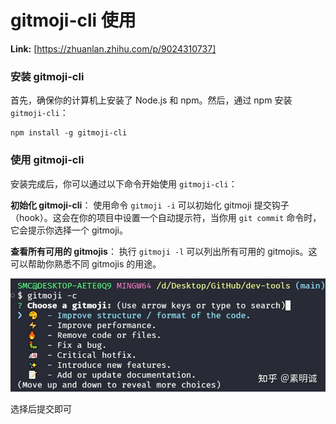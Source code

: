 # gitmoji-cli 使用



 **Link:** [https://zhuanlan.zhihu.com/p/9024310737]

### 安装 gitmoji-cli  

首先，确保你的计算机上安装了 Node.js 和 npm。然后，通过 npm 安装 `gitmoji-cli`：

```
npm install -g gitmoji-cli
```
### 使用 gitmoji-cli  

安装完成后，你可以通过以下命令开始使用 `gitmoji-cli`：

**初始化 gitmoji-cli**： 使用命令 `gitmoji -i` 可以初始化 gitmoji 提交钩子（hook）。这会在你的项目中设置一个自动提示符，当你用 `git commit` 命令时，它会提示你选择一个 gitmoji。

**查看所有可用的 gitmojis**： 执行 `gitmoji -l` 可以列出所有可用的 gitmojis。这可以帮助你熟悉不同 gitmojis 的用途。

![9e832bc775e4c368fc130b4129f89edc](../image/9e832bc775e4c368fc130b4129f89edc.jpg)

选择后提交即可


